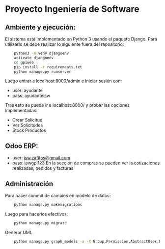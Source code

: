 # Proyecto Ingeniería de Software

## Ambiente y ejecución:
El sistema está implementado en Python 3 usando el paquete Django.
Para utilizarlo se debe realizar lo siguiente fuera del repositorio:
```bash
    python3 -m venv djangoenv
    activate djangoenv
    cd gpiweb
    pip install -r requirements.txt
    python manage.py runserver
```
Luego entrar a localhost:8000/admin e iniciar sesión con:
* user: ayudante
* pass: ayudanteisw

Tras esto se puede ir a localhost:8000/ y probar las opciones implementadas:
* Crear Solicitud
* Ver Solicitudes
* Stock Productos

## Odoo ERP:
* user: isw.zafitas@gmail.com
* pass: iswgpi123
En la seccion de compras se pueden ver la cotizaciones realizadas, pedidos y facturas

## Administración
Para hacer commit de cambios en modelo de datos:
```bash
    python manage.py makemigrations
```
Luego para hacerlos efectivos:
```bash
    python manage.py migrate
```
Generar UML
```bash
    python manage.py graph_models -a -X Group,Permission,AbstractUser,LogEntry,ContentType,Session,AbstractBaseSession -o UML.png
```
